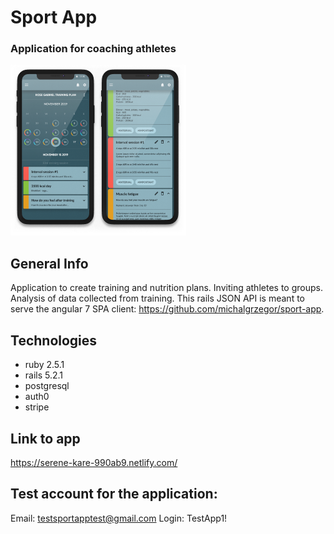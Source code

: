 # Sport App
### Application for coaching athletes

![Logo](work_1.png)

## General Info

Application to create training and nutrition plans. Inviting athletes to groups. Analysis of data collected from training.
This rails JSON API is meant to serve the angular 7 SPA client: https://github.com/michalgrzegor/sport-app.

## Technologies

- ruby 2.5.1
- rails 5.2.1
- postgresql
- auth0
- stripe

## Link to app

https://serene-kare-990ab9.netlify.com/

## Test account for the application: 

Email: testsportapptest@gmail.com 
Login: TestApp1!
